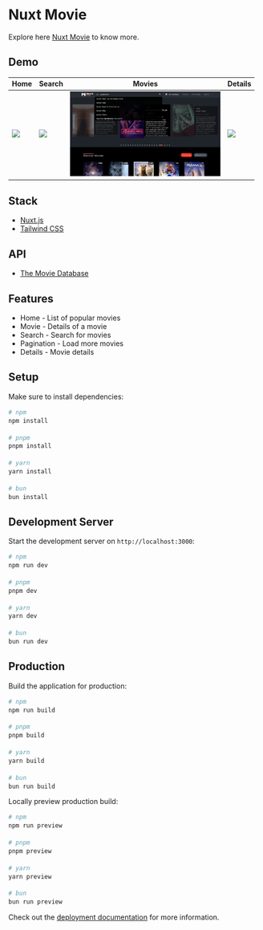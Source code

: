 # Nuxt Movie

Explore here [Nuxt Movie](https://nuxt-movie-rfaturriza.vercel.app/) to know more.

## Demo

| Home                                          | Search                                          | Movies                                          | Details                                          |
| --------------------------------------------- | ----------------------------------------------- | ----------------------------------------------- | ------------------------------------------------ |
| <img src='/screenshots/home.png' width='300'> | <img src='/screenshots/movies.png' width='300'> | <img src='/screenshots/search.png' width='300'> | <img src='/screenshots/details.png' width='300'> |

## Stack

- [Nuxt.js](https://nuxtjs.org/)
- [Tailwind CSS](https://tailwindcss.com/)

## API

- [The Movie Database](https://developer.themoviedb.org/docs/getting-started)

## Features

- Home - List of popular movies
- Movie - Details of a movie
- Search - Search for movies
- Pagination - Load more movies
- Details - Movie details

## Setup

Make sure to install dependencies:

```bash
# npm
npm install

# pnpm
pnpm install

# yarn
yarn install

# bun
bun install
```

## Development Server

Start the development server on `http://localhost:3000`:

```bash
# npm
npm run dev

# pnpm
pnpm dev

# yarn
yarn dev

# bun
bun run dev
```

## Production

Build the application for production:

```bash
# npm
npm run build

# pnpm
pnpm build

# yarn
yarn build

# bun
bun run build
```

Locally preview production build:

```bash
# npm
npm run preview

# pnpm
pnpm preview

# yarn
yarn preview

# bun
bun run preview
```

Check out the [deployment documentation](https://nuxt.com/docs/getting-started/deployment) for more information.
